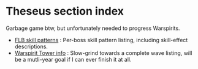 # Theseus section index
Garbage game btw, but unfortunately needed to progress Warspirits.

- [FLB skill patterns](/Theseus/patternFLB.md) : Per-boss skill pattern listing, including skill-effect descriptions.
- [Warspirit Tower info](/Theseus/Tower.md) : Slow-grind towards a complete wave listing, will be a mutli-year goal if I can ever finish it at all.
